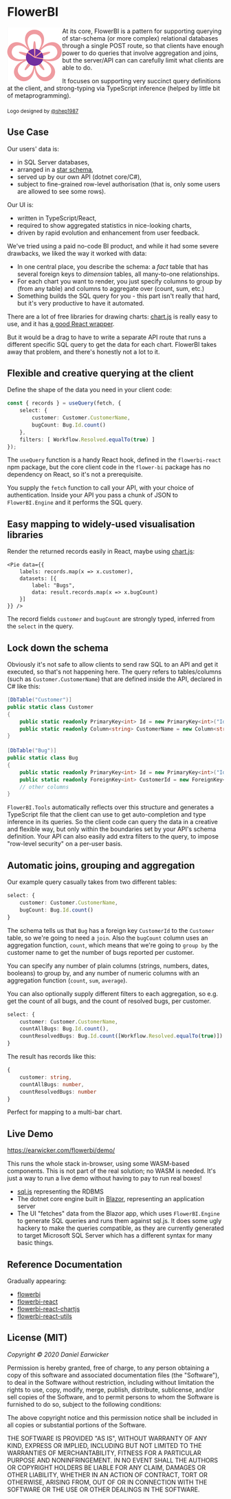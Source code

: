 # FlowerBI

<img align="left" width="128" height="128" src="logo128.png">

At its core, FlowerBI is a pattern for supporting querying of star-schema (or more complex) relational databases through a single POST route, so that clients have enough power to do queries that involve aggregation and joins, but the server/API can can carefully limit what clients are able to do.

It focuses on supporting very succinct query definitions at the client, and strong-typing via TypeScript inference (helped by little bit of metaprogramming).

<sub>Logo designed by [@shep1987](https://github.com/shep1987)</sub>

## Use Case

Our users' data is:

- in SQL Server databases,
- arranged in a [star schema](https://en.wikipedia.org/wiki/Star_schema),
- served up by our own API (dotnet core/C#),
- subject to fine-grained row-level authorisation (that is, only some users are allowed to see some rows).

Our UI is:

- written in TypeScript/React,
- required to show aggregated statistics in nice-looking charts,
- driven by rapid evolution and enhancement from user feedback.

We've tried using a paid no-code BI product, and while it had some severe drawbacks, we liked the way it worked with data:

- In one central place, you describe the schema: a _fact_ table that has several foreign keys to _dimension_ tables, all many-to-one relationships.
- For each chart you want to render, you just specify columns to group by (from any table) and columns to aggregate over (count, sum, etc.)
- Something builds the SQL query for you - this part isn't really that hard, but it's very productive to have it automated.

There are a lot of free libraries for drawing charts: [chart.js](https://www.chartjs.org/) is really easy to use, and it has [a good React wrapper](https://github.com/jerairrest/react-chartjs-2).

But it would be a drag to have to write a separate API route that runs a different specific SQL query to get the data for each chart. FlowerBI takes away that problem, and there's honestly not a lot to it.

## Flexible and creative querying at the client

Define the shape of the data you need in your client code:

```ts
const { records } = useQuery(fetch, {
    select: {
        customer: Customer.CustomerName,
        bugCount: Bug.Id.count()
    },
    filters: [ Workflow.Resolved.equalTo(true) ]
});
```

The `useQuery` function is a handy React hook, defined in the `flowerbi-react` npm package, but the core client code in the `flower-bi` package has no dependency on React, so it's not a prerequisite.

You supply the `fetch` function to call your API, with your choice of authentication. Inside your API you pass a chunk of JSON to `FlowerBI.Engine` and it performs the SQL query.

## Easy mapping to widely-used visualisation libraries

Render the returned records easily in React, maybe using [chart.js](https://github.com/jerairrest/react-chartjs-2):

```tsx
<Pie data={{
    labels: records.map(x => x.customer),
    datasets: [{
        label: "Bugs",
        data: result.records.map(x => x.bugCount)
    }]
}} />
```

The record fields `customer` and `bugCount` are strongly typed, inferred from the `select` in the query.

## Lock down the schema

Obviously it's not safe to allow clients to send raw SQL to an API and get it executed, so that's not happening here. The query refers to tables/columns (such as `Customer.CustomerName`) that are defined inside the API, declared in C# like this:

```cs
[DbTable("Customer")]
public static class Customer
{
    public static readonly PrimaryKey<int> Id = new PrimaryKey<int>("Id");
    public static readonly Column<string> CustomerName = new Column<string>("CustomerName");
}

[DbTable("Bug")]
public static class Bug
{
    public static readonly PrimaryKey<int> Id = new PrimaryKey<int>("Id");
    public static readonly ForeignKey<int> CustomerId = new ForeignKey<int>("CustomerId", Customer.Id);
    // other columns
}
```

`FlowerBI.Tools` automatically reflects over this structure and generates a TypeScript file that the client can use to get auto-completion and type inference in its queries. So the client code can query the data in a creative and flexible way, but only within the boundaries set by your API's schema definition. Your API can also easily add extra filters to the query, to impose "row-level security" on a per-user basis.

## Automatic joins, grouping and aggregation

Our example query casually takes from two different tables:

```ts
select: {
    customer: Customer.CustomerName,
    bugCount: Bug.Id.count()
}
```

The schema tells us that `Bug` has a foreign key `CustomerId` to the `Customer` table, so we're going to need a `join`. Also the `bugCount` column uses an aggregation function, `count`, which means that we're going to `group by` the customer name to get the number of bugs reported per customer.

You can specify any number of plain columns (strings, numbers, dates, booleans) to group by, and any number of numeric columns with an aggregation function (`count`, `sum`, `average`).

You can also optionally supply different filters to each aggregation, so e.g. get the count of all bugs, and the count of resolved bugs, per customer.

```ts
select: {
    customer: Customer.CustomerName,
    countAllBugs: Bug.Id.count(),
    countResolvedBugs: Bug.Id.count([Workflow.Resolved.equalTo(true)])
}
```

The result has records like this:

```ts
{
    customer: string,
    countAllBugs: number,
    countResolvedBugs: number
}
```

Perfect for mapping to a multi-bar chart.

## Live Demo

https://earwicker.com/flowerbi/demo/

This runs the whole stack in-browser, using some WASM-based components. This is not part of the real solution; no WASM is needed. It's just a way to run a live demo without having to pay to run real boxes!

- [sql.js](https://github.com/sql-js/sql.js) representing the RDBMS
- The dotnet core engine built in [Blazor](https://dotnet.microsoft.com/apps/aspnet/web-apps/blazor), representing an application server
- The UI "fetches" data from the Blazor app, which uses `FlowerBI.Engine` to generate SQL queries and runs them against sql.js. It does some ugly hackery to make the queries compatible, as they are currently generated to target Microsoft SQL Server which has a different syntax for many basic things.

## Reference Documentation

Gradually appearing:

- [flowerbi](https://earwicker.com/flowerbi/typedoc/flowerbi)
- [flowerbi-react](https://earwicker.com/flowerbi/typedoc/flowerbi-react)
- [flowerbi-react-chartjs](https://earwicker.com/flowerbi/typedoc/flowerbi-react-chartjs)
- [flowerbi-react-utils](https://earwicker.com/flowerbi/typedoc/flowerbi-react-utils)

## License (MIT)

_Copyright © 2020 Daniel Earwicker_

Permission is hereby granted, free of charge, to any person obtaining a copy of this software and associated documentation files (the "Software"), to deal in the Software without restriction, including without limitation the rights to use, copy, modify, merge, publish, distribute, sublicense, and/or sell copies of the Software, and to permit persons to whom the Software is furnished to do so, subject to the following conditions:

The above copyright notice and this permission notice shall be included in all copies or substantial portions of the Software.

THE SOFTWARE IS PROVIDED "AS IS", WITHOUT WARRANTY OF ANY KIND, EXPRESS OR IMPLIED, INCLUDING BUT NOT LIMITED TO THE WARRANTIES OF MERCHANTABILITY, FITNESS FOR A PARTICULAR PURPOSE AND NONINFRINGEMENT. IN NO EVENT SHALL THE AUTHORS OR COPYRIGHT HOLDERS BE LIABLE FOR ANY CLAIM, DAMAGES OR OTHER LIABILITY, WHETHER IN AN ACTION OF CONTRACT, TORT OR OTHERWISE, ARISING FROM, OUT OF OR IN CONNECTION WITH THE SOFTWARE OR THE USE OR OTHER DEALINGS IN THE SOFTWARE.
